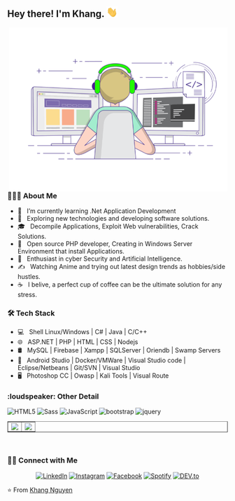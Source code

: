 <h2> Hey there! I'm Khang. <img src="https://raw.githubusercontent.com/KhangChina/KhangChina/main/Hi.gif" width="25"></h2>
<img align="right" alt="GIF" src="https://raw.githubusercontent.com/KhangChina/KhangChina/main/gif3.gif" width="500"/>

<h3> 👨🏻‍💻 About Me </h3>

- 🔭 &nbsp; I’m currently learning .Net Application Development
- 🤔 &nbsp; Exploring new technologies and developing software solutions.
- 🎓 &nbsp; Decompile Applications, Exploit Web vulnerabilities, Crack Solutions.
- 💼 &nbsp; Open source PHP developer, Creating in Windows Server Environment that install Applications.
- 🌱 &nbsp; Enthusiast in cyber Security and Artificial Intelligence.
- ✍️ &nbsp; Watching Anime and trying out latest design trends as hobbies/side hustles.
- ☕ &nbsp; I belive, a perfect cup of coffee can be the ultimate solution for any stress. 

<h3>🛠 Tech Stack</h3>

- 💻 &nbsp; Shell Linux/Windows | C# | Java | C/C++
- 🌐 &nbsp; ASP.NET | PHP | HTML | CSS | Nodejs
- 🛢 &nbsp; MySQL | Firebase | Xampp | SQLServer | Oriendb | Swamp Servers 
- 🔧 &nbsp; Android Studio | Docker/VMWare | Visual Studio code | Eclipse/Netbeans | Git/SVN | Visual Studio 
- 🖥 &nbsp; Photoshop CC | Owasp | Kali Tools | Visual Route

<h3>:loudspeaker: Other Detail</h3>

![HTML5](https://img.shields.io/badge/html%205-grey?style=for-the-badge&logo=html5&logoColor=white&labelColor=8E2DE2)
![Sass](https://img.shields.io/badge/sass-grey?style=for-the-badge&logo=sass&logoColor=white&labelColor=8E2DE2)
![JavaScript](https://img.shields.io/badge/-JavaScript-grey?style=for-the-badge&logo=javascript&logoColor=white&labelColor=8E2DE2)
![bootstrap](https://img.shields.io/badge/-bootstrap-grey?style=for-the-badge&logo=bootstrap&logoColor=white&labelColor=8E2DE2)
![jquery](https://img.shields.io/badge/-jquery-grey?style=for-the-badge&logo=jquery&logoColor=white&labelColor=8E2DE2)
</br>


<table width="100%" border="none" >
  <tr>
    <td align="center">
     <img align="left" src="https://github-readme-stats.vercel.app/api/top-langs/?username=khangchina&layout=compact&text_color=daf7dc&bg_color=151515" />
    </td>
    <td align="center">
     <img align="right" src="https://github-readme-stats.vercel.app/api?username=khangchina&show_icons=true&theme=dracula" />
    </td>
  </tr>
</table>


</br>


<h3> 🤝🏻 Connect with Me </h3>

<p align="center">
<a href="https://www.linkedin.com/in/" target="_blank"><img src="https://img.shields.io/badge/LinkedIn-%230077B5.svg?&style=flat-square&logo=linkedin&logoColor=white" alt="LinkedIn"></a>
<a href="https://www.instagram.com/" target="_blank"><img src="https://img.shields.io/badge/Instagram-%23E4405F.svg?&style=flat-square&logo=instagram&logoColor=white" alt="Instagram"></a>
<a href="https://www.facebook.com/made.chinaa/" target="_blank"><img src="https://img.shields.io/badge/Facebook-%231877F2.svg?&style=flat-square&logo=facebook&logoColor=white" alt="Facebook"></a>
<a href="https://open.spotify.com/user/0170agi99s5hh187g7mtz245b" target="_blank"><img src="https://img.shields.io/badge/Spotify-%231ED760.svg?&style=flat-square&logo=spotify&logoColor=white" alt="Spotify"></a>
<a href="" target="_blank"><img src="https://img.shields.io/badge/DEV-%230A0A0A.svg?&style=flat-square&logo=DEV.to&logoColor=white" alt="DEV.to"></a>
</p>

⭐️ From [Khang Nguyen](https://github.com/KhangChina)

